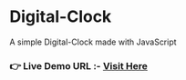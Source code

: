 # Digital-Clock
A simple Digital-Clock made with JavaScript
### **👉 Live Demo URL :-** <a href="https://shreyash00007.github.io/Digital-Clock/">**Visit Here**</a>
